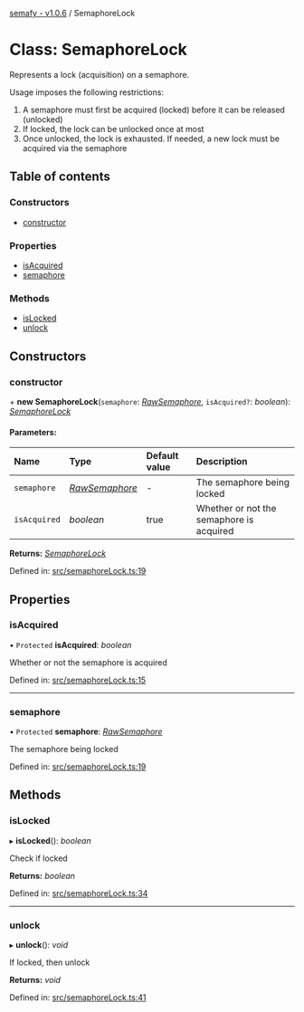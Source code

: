 [semafy - v1.0.6](../README.md) / SemaphoreLock

# Class: SemaphoreLock

Represents a lock (acquisition) on a semaphore.

Usage imposes the following restrictions:
1. A semaphore must first be acquired (locked) before it can be released (unlocked)
1. If locked, the lock can be unlocked once at most
1. Once unlocked, the lock is exhausted. If needed, a new lock must be acquired via the semaphore

## Table of contents

### Constructors

- [constructor](semaphorelock.md#constructor)

### Properties

- [isAcquired](semaphorelock.md#isacquired)
- [semaphore](semaphorelock.md#semaphore)

### Methods

- [isLocked](semaphorelock.md#islocked)
- [unlock](semaphorelock.md#unlock)

## Constructors

### constructor

\+ **new SemaphoreLock**(`semaphore`: [*RawSemaphore*](rawsemaphore.md), `isAcquired?`: *boolean*): [*SemaphoreLock*](semaphorelock.md)

#### Parameters:

| Name | Type | Default value | Description |
| :------ | :------ | :------ | :------ |
| `semaphore` | [*RawSemaphore*](rawsemaphore.md) | - | The semaphore being locked |
| `isAcquired` | *boolean* | true | Whether or not the semaphore is acquired |

**Returns:** [*SemaphoreLock*](semaphorelock.md)

Defined in: [src/semaphoreLock.ts:19](https://github.com/havelessbemore/semafy/blob/9e5af2a/src/semaphoreLock.ts#L19)

## Properties

### isAcquired

• `Protected` **isAcquired**: *boolean*

Whether or not the semaphore is acquired

Defined in: [src/semaphoreLock.ts:15](https://github.com/havelessbemore/semafy/blob/9e5af2a/src/semaphoreLock.ts#L15)

___

### semaphore

• `Protected` **semaphore**: [*RawSemaphore*](rawsemaphore.md)

The semaphore being locked

Defined in: [src/semaphoreLock.ts:19](https://github.com/havelessbemore/semafy/blob/9e5af2a/src/semaphoreLock.ts#L19)

## Methods

### isLocked

▸ **isLocked**(): *boolean*

Check if locked

**Returns:** *boolean*

Defined in: [src/semaphoreLock.ts:34](https://github.com/havelessbemore/semafy/blob/9e5af2a/src/semaphoreLock.ts#L34)

___

### unlock

▸ **unlock**(): *void*

If locked, then unlock

**Returns:** *void*

Defined in: [src/semaphoreLock.ts:41](https://github.com/havelessbemore/semafy/blob/9e5af2a/src/semaphoreLock.ts#L41)
